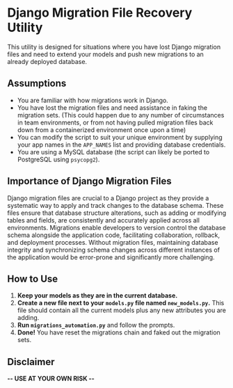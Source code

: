 # Django Migration File Recovery Utility

This utility is designed for situations where you have lost Django migration files and need to extend your models and push new migrations to an already deployed database.

## Assumptions

- You are familiar with how migrations work in Django.
- You have lost the migration files and need assistance in faking the migration sets. (This could happen due to any number of circumstances in team environments, or from not having pulled migration files back down from a containerized environment once upon a time)
- You can modify the script to suit your unique environment by supplying your app names in the `APP_NAMES` list and providing database credentials.
- You are using a MySQL database (the script can likely be ported to PostgreSQL using `psycopg2`).

## Importance of Django Migration Files

Django migration files are crucial to a Django project as they provide a systematic way to apply and track changes to the database schema. These files ensure that database structure alterations, such as adding or modifying tables and fields, are consistently and accurately applied across all environments. Migrations enable developers to version control the database schema alongside the application code, facilitating collaboration, rollback, and deployment processes. Without migration files, maintaining database integrity and synchronizing schema changes across different instances of the application would be error-prone and significantly more challenging.

## How to Use

1. **Keep your models as they are in the current database.**
2. **Create a new file next to your `models.py` file named `new_models.py`.** This file should contain all the current models plus any new attributes you are adding.
3. **Run `migrations_automation.py`** and follow the prompts.
4. **Done!** You have reset the migrations chain and faked out the migration sets.

## Disclaimer

**-- USE AT YOUR OWN RISK --**
